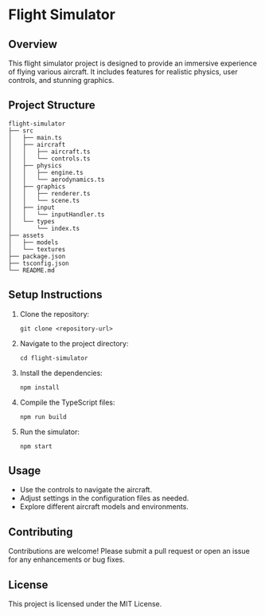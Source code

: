 # Flight Simulator

## Overview
This flight simulator project is designed to provide an immersive experience of flying various aircraft. It includes features for realistic physics, user controls, and stunning graphics.

## Project Structure
```
flight-simulator
├── src
│   ├── main.ts
│   ├── aircraft
│   │   ├── aircraft.ts
│   │   └── controls.ts
│   ├── physics
│   │   ├── engine.ts
│   │   └── aerodynamics.ts
│   ├── graphics
│   │   ├── renderer.ts
│   │   └── scene.ts
│   ├── input
│   │   └── inputHandler.ts
│   └── types
│       └── index.ts
├── assets
│   ├── models
│   └── textures
├── package.json
├── tsconfig.json
└── README.md
```

## Setup Instructions
1. Clone the repository:
   ```
   git clone <repository-url>
   ```
2. Navigate to the project directory:
   ```
   cd flight-simulator
   ```
3. Install the dependencies:
   ```
   npm install
   ```
4. Compile the TypeScript files:
   ```
   npm run build
   ```
5. Run the simulator:
   ```
   npm start
   ```

## Usage
- Use the controls to navigate the aircraft.
- Adjust settings in the configuration files as needed.
- Explore different aircraft models and environments.

## Contributing
Contributions are welcome! Please submit a pull request or open an issue for any enhancements or bug fixes.

## License
This project is licensed under the MIT License.